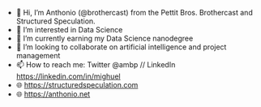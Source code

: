 - 👋 Hi, I’m Anthonio (@brothercast) from the Pettit Bros. Brothercast and Structured Speculation.
- 👀 I’m interested in Data Science
- 🌱 I’m currently earning my Data Science nanodegree
- 💞️ I’m looking to collaborate on artificial intelligence and project management 
- 📫 How to reach me: Twitter @ambp // LinkedIn https://linkedin.com/in/mighuel
- 🌐 https://structuredspeculation.com 
- 🌐 https://anthonio.net

<!---
brothercast/brothercast is a ✨ special ✨ repository because its `README.md` (this file) appears on your GitHub profile.
You can click the Preview link to take a look at your changes.
--->
